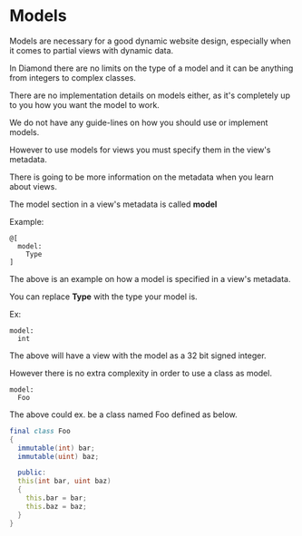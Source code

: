 # Models

Models are necessary for a good dynamic website design, especially when it comes to partial views with dynamic data.

In Diamond there are no limits on the type of a model and it can be anything from integers to complex classes.

There are no implementation details on models either, as it's completely up to you how you want the model to work.

We do not have any guide-lines on how you should use or implement models.

However to use models for views you must specify them in the view's metadata.

There is going to be more information on the metadata when you learn about views.

The model section in a view's metadata is called **model**

Example:

```
@[
  model:
    Type
]
```

The above is an example on how a model is specified in a view's metadata.

You can replace **Type** with the type your model is.

Ex:

```
model:
  int
```

The above will have a view with the model as a 32 bit signed integer.

However there is no extra complexity in order to use a class as model.

```
model:
  Foo
```

The above could ex. be a class named Foo defined as below.

```d
final class Foo
{
  immutable(int) bar;
  immutable(uint) baz;

  public:
  this(int bar, uint baz)
  {
    this.bar = bar;
    this.baz = baz;
  }
}
```
